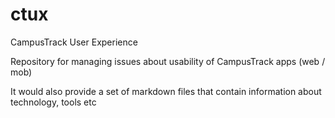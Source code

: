 # ctux
CampusTrack User Experience

Repository for managing issues about usability of CampusTrack apps (web / mob)

It would also provide a set of markdown files that contain information about technology, tools etc

